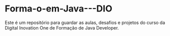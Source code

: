 # Forma-o-em-Java---DIO
Este é um repositório para guardar as aulas, desafios e projetos do curso da Digital Inovation One de Formação de Java Developer.
